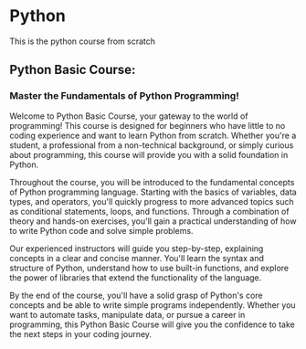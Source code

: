 # Python
This is the python course from scratch

## Python Basic Course:
### Master the Fundamentals of Python Programming!

Welcome to Python Basic Course, your gateway to the world of programming! This course is designed for beginners who have little to no coding experience and want to learn Python from scratch. Whether you're a student, a professional from a non-technical background, or simply curious about programming, this course will provide you with a solid foundation in Python.       


Throughout the course, you will be introduced to the fundamental concepts of Python programming language. Starting with the basics of variables, data types, and operators, you'll quickly progress to more advanced topics such as conditional statements, loops, and functions. Through a combination of theory and hands-on exercises, you'll gain a practical understanding of how to write Python code and solve simple problems.  


Our experienced instructors will guide you step-by-step, explaining concepts in a clear and concise manner. You'll learn the syntax and structure of Python, understand how to use built-in functions, and explore the power of libraries that extend the functionality of the language.        

By the end of the course, you'll have a solid grasp of Python's core concepts and be able to write simple programs independently. Whether you want to automate tasks, manipulate data, or pursue a career in programming, this Python Basic Course will give you the confidence to take the next steps in your coding journey.    

